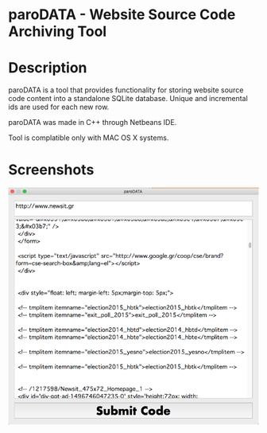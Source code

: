 # paroDATA - Website Source Code Archiving Tool<br>

# Description

paroDATA is a tool that provides functionality for storing website source code content into a standalone SQLite database.
Unique and incremental ids are used for each new row.

paroDATA was made in C++ through Netbeans IDE.

Tool is complatible only with MAC OS X systems.

# Screenshots

![alt tag](https://raw.githubusercontent.com/fsiamp/parodata-tool/master/submit.png)

